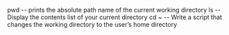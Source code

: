 pwd -- prints the absolute path name of the current working directory
ls -- Display the contents list of your current directory
cd ~ -- Write a script that changes the working directory to the user’s home directory

